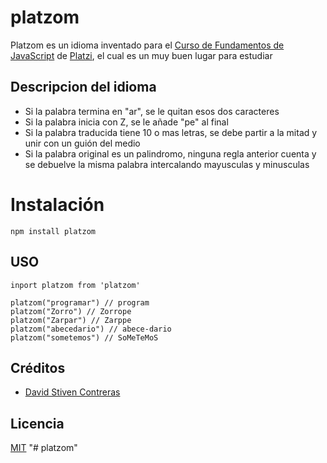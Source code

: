# platzom

Platzom es un idioma inventado para el [Curso de Fundamentos de JavaScript](https://platzi.com/js) de [Platzi](https://platzi.com), el cual es un muy buen lugar para estudiar

## Descripcion del idioma   

- Si la palabra termina en "ar", se le quitan esos dos caracteres
- Si la palabra inicia con Z, se le añade "pe" al final
- Si la palabra traducida tiene 10 o mas letras, se debe partir a la mitad y unir con un guión del medio
- Si la palabra original es un palindromo, ninguna regla anterior cuenta y se debuelve la misma palabra intercalando mayusculas y minusculas

# Instalación

```
npm install platzom
```

## USO

```
inport platzom from 'platzom'

platzom("programar") // program
platzom("Zorro") // Zorrope
platzom("Zarpar") // Zarppe
platzom("abecedario") // abece-dario
platzom("sometemos") // SoMeTeMoS
```

## Créditos

- [David Stiven Contreras](https://twiter.com/@davidco54604657)

## Licencia

[MIT](https://opensource.org/licenses/MIT)
"# platzom"  
